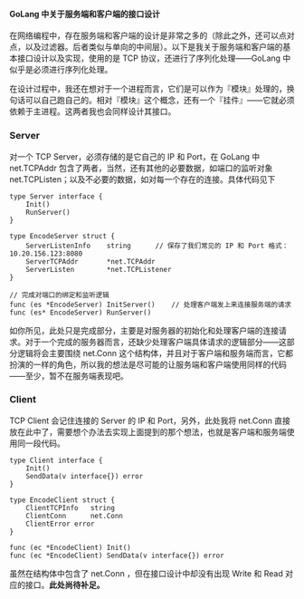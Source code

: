 #### GoLang 中关于服务端和客户端的接口设计 ####

在网络编程中，存在服务端和客户端的设计是非常之多的（除此之外，还可以点对点，以及过滤器。后者类似与单向的中间层）。以下是我关于服务端和客户端的基本接口设计以及实现，使用的是 TCP 协议，还进行了序列化处理——GoLang 中似乎是必须进行序列化处理。

在设计过程中，我还在想对于一个进程而言，它们是可以作为『模块』处理的，换句话可以自己跑自己的。相对『模块』这个概念，还有一个『挂件』——它就必须依赖于主进程。这两者我也会同样设计其接口。

### **Server** ###
对一个 TCP Server，必须存储的是它自己的 IP 和 Port，在 GoLang 中 net.TCPAddr 包含了两者，当然，还有其他的必要数据，如端口的监听对象 net.TCPListen；以及不必要的数据，如对每一个存在的连接。具体代码见下

	type Server interface {
		Init()
		RunServer()
	}
	
	type EncodeServer struct {
		ServerListenInfo 	string		// 保存了我们常见的 IP 和 Port 格式：10.20.156.123:8080
		ServerTCPAddr 		*net.TCPAddr
		ServerListen		*net.TCPListener
	}
	
	// 完成对端口的绑定和监听逻辑
	func (es *EncodeServer) InitServer()	// 处理客户端发上来连接服务端的请求
	func (es* EncodeServer) RunServer()
	
如你所见，此处只是完成部分，主要是对服务器的初始化和处理客户端的连接请求。对于一个完成的服务器而言，还缺少处理客户端具体请求的逻辑部分——这部分逻辑将会主要围绕 net.Conn 这个结构体，并且对于客户端和服务端而言，它都扮演的一样的角色，所以我的想法是尽可能的让服务端和客户端使用同样的代码——至少，暂不在服务端表现吧。

### **Client** ###
TCP Client 会记住连接的 Server 的 IP 和 Port，另外，此处我将 net.Conn 直接放在此中了，需要想个办法去实现上面提到的那个想法，也就是客户端和服务端使用同一段代码。

	type Client interface {
		Init()
		SendData(v interface{}) error
	}
	
	type EncodeClient struct {
		ClientTCPInfo 	string
		ClientConn		net.Conn
		ClientError	error
	}
	
	func (ec *EncodeClient) Init()
	func (ec *EncodeClient) SendData(v interface{}) error
	
虽然在结构体中包含了 net.Conn ，但在接口设计中却没有出现 Write 和 Read 对应的接口。**此处尚待补足。**